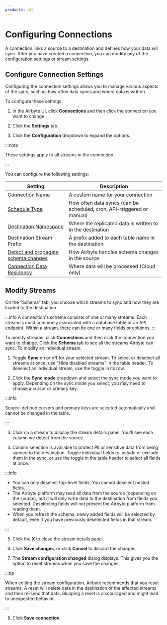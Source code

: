 ```yaml
---
products: all
---
```


# Configuring Connections

A connection links a source to a destination and defines how your data will sync. After you have
created a connection, you can modify any of the configuration settings or stream settings.

## Configure Connection Settings

Configuring the connection settings allows you to manage various aspects of the sync, such as how
often data syncs and where data is written.

To configure these settings:

1. In the Airbyte UI, click **Connections** and then click the connection you want to change.

2. Click the **Settings** tab.

3. Click the **Configuration** dropdown to expand the options.

:::note

These settings apply to all streams in the connection.

:::

You can configure the following settings:

| Setting                                                                                       | Description                                                            |
| --------------------------------------------------------------------------------------------- | ---------------------------------------------------------------------- |
| Connection Name                                                                               | A custom name for your connection                                      |
| [Schedule Type](/using-airbyte/core-concepts/sync-schedules.md)                               | How often data syncs (can be scheduled, cron, API-triggered or manual) |
| [Destination Namespace](/using-airbyte/core-concepts/namespaces.md)                           | Where the replicated data is written to in the destination             |
| Destination Stream Prefix                                                                     | A prefix added to each table name in the destination                   |
| [Detect and propagate schema changes](/cloud/managing-airbyte-cloud/manage-schema-changes.md) | How Airbyte handles schema changes in the source                       |
| [Connection Data Residency](/cloud/managing-airbyte-cloud/manage-data-residency.md)           | Where data will be processed (Cloud only)                              |

## Modify Streams

On the "Schema" tab, you choose which streams to sync and how they are loaded to the destination.

:::info A connection's schema consists of one or many streams. Each stream is most commonly
associated with a database table or an API endpoint. Within a stream, there can be one or many
fields or columns. :::

To modify streams, click **Connections** and then click the connection you want to change. Click the
**Schema** tab to see all the streams Airbyte can sync. To modify an individual stream:

1. Toggle **Sync** on or off for your selected stream. To select or deselect all streams at once,
   use "Hide disabled streams" in the table header. To deselect an individual stream, use the toggle
   in its row.

2. Click the **Sync mode** dropdown and select the sync mode you want to apply. Depending on the
   sync mode you select, you may need to choose a cursor or primary key.

:::info

Source-defined cursors and primary keys are selected automatically and cannot be changed in the
table.

:::

3. Click on a stream to display the stream details panel. You'll see each column we detect from the
   source.

4. Column selection is available to protect PII or sensitive data from being synced to the
   destination. Toggle individual fields to include or exclude them in the sync, or use the toggle
   in the table header to select all fields at once.

:::info

- You can only deselect top-level fields. You cannot deselect nested fields.
- The Airbyte platform may read all data from the source (depending on the source), but it will only
  write data to the destination from fields you selected. Deselecting fields will not prevent the
  Airbyte platform from reading them.
- When you refresh the schema, newly added fields will be selected by default, even if you have
  previously deselected fields in that stream.

:::

5. Click the **X** to close the stream details panel.

6. Click **Save changes**, or click **Cancel** to discard the changes.

7. The **Stream configuration changed** dialog displays. This gives you the option to reset streams
   when you save the changes.

:::tip

When editing the stream configuration, Airbyte recommends that you reset streams. A reset will
delete data in the destination of the affected streams and then re-sync that data. Skipping a reset
is discouraged and might lead to unexpected behavior.

:::

8. Click **Save connection**.
